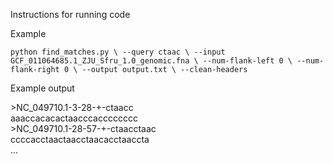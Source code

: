 Instructions for running code

Example

`
python find_matches.py \
  --query ctaac \
  --input GCF_011064685.1_ZJU_Sfru_1.0_genomic.fna \
  --num-flank-left 0 \
	--num-flank-right 0 \
	--output output.txt \
	--clean-headers
`

Example output

\>NC\_049710.1-3-28-+-ctaacc  
aaaccacacactaacccacccccccc  
\>NC\_049710.1-28-57-+-ctaacctaac  
ccccacctaactaacctaacacctaaccta  
...
